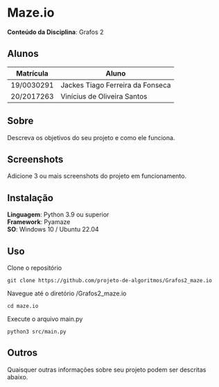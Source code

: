 # Maze.io

**Conteúdo da Disciplina**: Grafos 2<br>

## Alunos
|Matrícula | Aluno |
| -- | -- |
| 19/0030291  |  Jackes Tiago Ferreira da Fonseca |
| 20/2017263  |  Vinícius de Oliveira Santos |

## Sobre 
Descreva os objetivos do seu projeto e como ele funciona. 

## Screenshots
Adicione 3 ou mais screenshots do projeto em funcionamento.

## Instalação 
**Linguagem**: Python 3.9 ou superior<br>
**Framework**: Pyamaze<br>
**SO**: Windows 10 / Ubuntu 22.04</br>

## Uso 
Clone o repositório

`git clone https://github.com/projeto-de-algoritmos/Grafos2_maze.io`

Navegue até o diretório /Grafos2_maze.io

`cd maze.io`

Execute o arquivo main.py

`python3 src/main.py`

## Outros 
Quaisquer outras informações sobre seu projeto podem ser descritas abaixo.